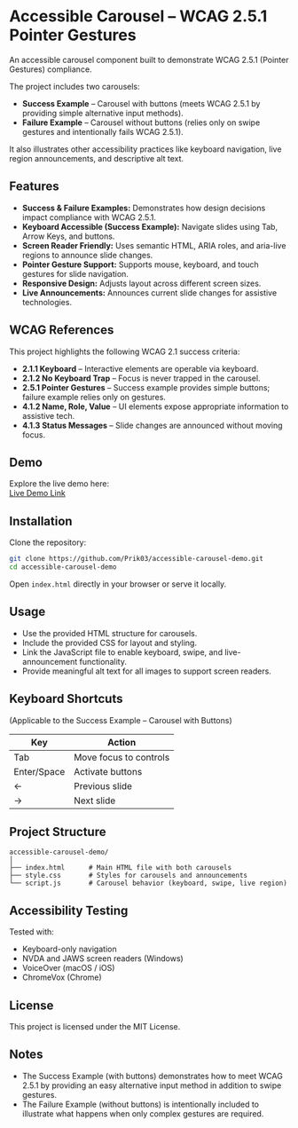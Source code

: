 # Accessible Carousel – WCAG 2.5.1 Pointer Gestures

An accessible carousel component built to demonstrate WCAG 2.5.1 (Pointer Gestures) compliance.

The project includes two carousels:

- **Success Example** – Carousel with buttons (meets WCAG 2.5.1 by providing simple alternative input methods).
- **Failure Example** – Carousel without buttons (relies only on swipe gestures and intentionally fails WCAG 2.5.1).

It also illustrates other accessibility practices like keyboard navigation, live region announcements, and descriptive alt text.

## Features

- **Success & Failure Examples:** Demonstrates how design decisions impact compliance with WCAG 2.5.1.
- **Keyboard Accessible (Success Example):** Navigate slides using Tab, Arrow Keys, and buttons.
- **Screen Reader Friendly:** Uses semantic HTML, ARIA roles, and aria-live regions to announce slide changes.
- **Pointer Gesture Support:** Supports mouse, keyboard, and touch gestures for slide navigation.
- **Responsive Design:** Adjusts layout across different screen sizes.
- **Live Announcements:** Announces current slide changes for assistive technologies.

## WCAG References

This project highlights the following WCAG 2.1 success criteria:

- **2.1.1 Keyboard** – Interactive elements are operable via keyboard.
- **2.1.2 No Keyboard Trap** – Focus is never trapped in the carousel.
- **2.5.1 Pointer Gestures** – Success example provides simple buttons; failure example relies only on gestures.
- **4.1.2 Name, Role, Value** – UI elements expose appropriate information to assistive tech.
- **4.1.3 Status Messages** – Slide changes are announced without moving focus.

## Demo

Explore the live demo here:  
[Live Demo Link](https://accessible-carousel-demo.vercel.app/)

## Installation

Clone the repository:

```bash
git clone https://github.com/Prik03/accessible-carousel-demo.git
cd accessible-carousel-demo
```

Open `index.html` directly in your browser or serve it locally.

## Usage

- Use the provided HTML structure for carousels.
- Include the provided CSS for layout and styling.
- Link the JavaScript file to enable keyboard, swipe, and live-announcement functionality.
- Provide meaningful alt text for all images to support screen readers.

## Keyboard Shortcuts

(Applicable to the Success Example – Carousel with Buttons)

| Key         | Action                 |
| ----------- | ---------------------- |
| Tab         | Move focus to controls |
| Enter/Space | Activate buttons       |
| ←           | Previous slide         |
| →           | Next slide             |

## Project Structure

```
accessible-carousel-demo/
│
├── index.html      # Main HTML file with both carousels
├── style.css       # Styles for carousels and announcements
└── script.js       # Carousel behavior (keyboard, swipe, live region)
```

## Accessibility Testing

Tested with:

- Keyboard-only navigation
- NVDA and JAWS screen readers (Windows)
- VoiceOver (macOS / iOS)
- ChromeVox (Chrome)

## License

This project is licensed under the MIT License.

## Notes

- The Success Example (with buttons) demonstrates how to meet WCAG 2.5.1 by providing an easy alternative input method in addition to swipe gestures.
- The Failure Example (without buttons) is intentionally included to illustrate what happens when only complex gestures are required.
